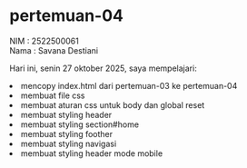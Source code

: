 # pertemuan-04
NIM : 2522500061<br>
Nama : Savana Destiani<br>

Hari ini, senin 27 oktober 2025, saya mempelajari:
<li> mencopy index.html dari pertemuan-03 ke pertemuan-04 </li>
<li> membuat file css </li>
<li> membuat aturan  css untuk body dan global reset </li>
<li> membuat styling header </li>
<li> membuat styling section#home </li>
<li> membuat styling foother </li>
<li> membuat styling navigasi </li>
<li> membuat styling header mode mobile </li>




<ol>    